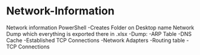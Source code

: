 # Network-Information
Network information PowerShell
-Creates Folder on Desktop name Network Dump which everything is exported there in .xlsx
-Dump:
-ARP Table
-DNS Cache
-Established TCP Connections
-Network Adapters
-Routing table
-TCP Connections 
